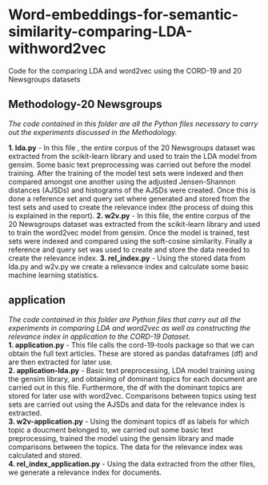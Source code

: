 # Word-embeddings-for-semantic-similarity-comparing-LDA-withword2vec
Code for the comparing LDA and word2vec using the CORD-19 and 20 Newsgroups datasets <br>

## Methodology-20 Newsgroups
*The code contained in this folder are all the Python files necessary to carry out the experiments discussed in the Methodology.* <br>

**1. lda.py** - In this file , the entire corpus of the 20 Newsgroups dataset was extracted from the scikit-learn library and used to train the LDA model from gensim. Some basic text preprocessing was carried out before the model training. After the training of the model test sets were indexed and then compared amongst one another using the adjusted Jensen-Shannon distances (AJSDs) and histograms of the AJSDs were created. Once this is done a reference set and query set where generated and stored from the test sets and used to create the relevance index (the process of doing this is explained in the report).
**2. w2v.py** - In this file, the entire corpus of the 20 Newsgroups dataset was extracted from the scikit-learn library and used to train the word2vec model from gensim. Once the model is trained, test sets were indexed and compared using the soft-cosine similarity. Finally a reference and query set was used to create and store the data needed to create the relevance index.
**3. rel_index.py** - Using the stored data from lda.py and w2v.py we create a relevance index and calculate some basic machine learning statistics.


## application
*The code contained in this folder are Python files that carry out all the experiments in comparing LDA and word2vec as well as constructing the relevance index in application to the CORD-19 Dataset.* <br>
**1. application.py** - This file calls the cord-19-tools package so that we can obtain the full text articles. These are stored as pandas dataframes (df) and are then extracted for later use. <br>
**2. application-lda.py** - Basic text preprocessing, LDA model training using the gensim library, and obtaining of dominant topics for each document are carried out in this file. Furthermore, the df with the dominant topics are stored for later use with word2vec. Comparisons between topics using test sets are carried out using the AJSDs and data for the relevance index is extracted.  <br>
**3. w2v-application.py** - Using the dominant topics df as labels for which topic a doucment belonged to, we carried out some basic text preprocessing, trained the model using the gensim library and made comparisons between the topics. The data for the relevance index was calculated and stored. <br>
**4. rel_index_application.py** - Using the data extracted from the other files, we generate a relevance index for documents.
